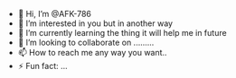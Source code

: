 - 👋 Hi, I’m @AFK-786
- 👀 I’m interested in you but in another way
- 🌱 I’m currently learning the thing it will help me in future 
- 💞️ I’m looking to collaborate on .........
- 📫 How to reach me any way you want..
- ⚡ Fun fact: ...

<!---
AFK-786/AFK-786 is a ✨ special ✨ repository because its `README.md` (this file) appears on your GitHub profile.
You can click the Preview link to take a look at your changes.
--->
